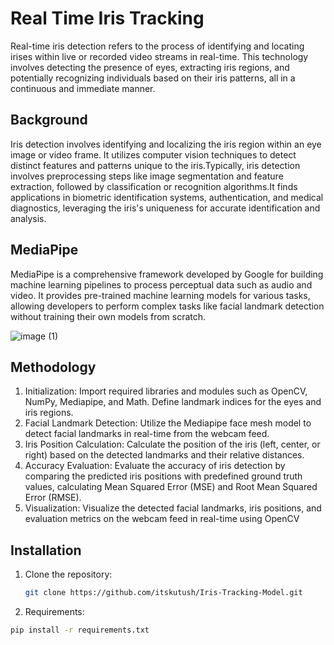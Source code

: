 # Real Time Iris Tracking
Real-time iris detection refers to the process of identifying and locating irises within live or recorded video streams in real-time.
This technology involves detecting the presence of eyes, extracting iris regions, and potentially recognizing individuals based on their iris patterns, all in a continuous and immediate manner.
## Background
Iris detection involves identifying and localizing the iris region within an eye image or video frame. It utilizes computer vision techniques to detect distinct features and patterns unique to the iris.Typically, iris detection involves preprocessing steps like image segmentation and feature extraction, followed by classification or recognition algorithms.It finds applications in biometric identification systems, authentication, and medical diagnostics, leveraging the iris's uniqueness for accurate identification and analysis.
## MediaPipe
MediaPipe is a comprehensive framework developed by Google for building machine learning pipelines to process perceptual data such as audio and video. It provides pre-trained machine learning models for various tasks, allowing developers to perform complex tasks like facial landmark detection without training their own models from scratch. 

![image (1)](https://github.com/user-attachments/assets/1bfd9a25-107e-451c-b50a-749ee0bf2b7e)

## Methodology
1. Initialization: Import required libraries and modules such as OpenCV, NumPy, Mediapipe, and Math. Define landmark indices for the eyes and iris regions.
2. Facial Landmark Detection: Utilize the Mediapipe face mesh model to detect facial landmarks in real-time from the webcam feed.
3. Iris Position Calculation: Calculate the position of the iris (left, center, or right) based on the detected landmarks and their relative distances.
4. Accuracy Evaluation: Evaluate the accuracy of iris detection by comparing the predicted iris positions with predefined ground truth values, calculating Mean Squared Error (MSE) and Root 
   Mean Squared Error (RMSE).
5. Visualization: Visualize the detected facial landmarks, iris positions, and evaluation metrics on the webcam feed in real-time using OpenCV

## Installation
1. Clone the repository:
   ```bash
   git clone https://github.com/itskutush/Iris-Tracking-Model.git
2. Requirements:
```bash
pip install -r requirements.txt

